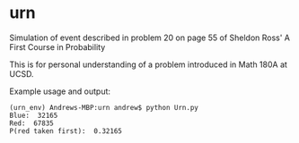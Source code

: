 # urn
Simulation of event described in problem 20 on page 55 of Sheldon Ross' A First Course in Probability

This is for personal understanding of a problem introduced in Math 180A at UCSD.

Example usage and output:  
```
(urn_env) Andrews-MBP:urn andrew$ python Urn.py 
Blue:  32165
Red:  67835
P(red taken first):  0.32165
```
